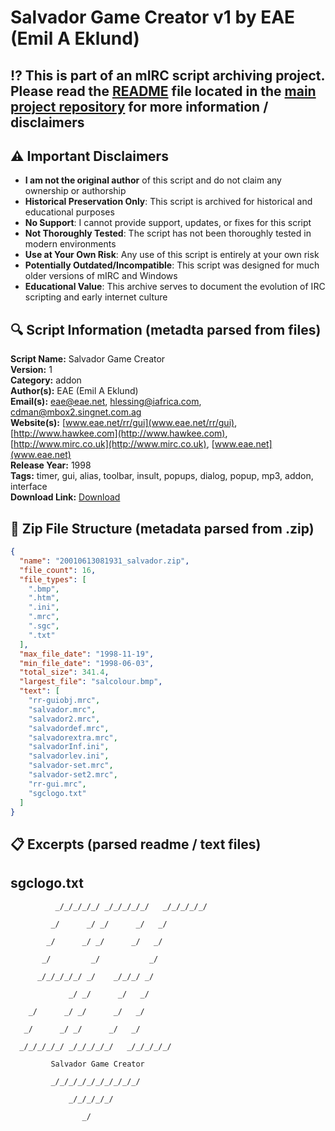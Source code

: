 # Salvador Game Creator v1 by EAE (Emil A Eklund)

## ⁉️ This is part of an mIRC script archiving project. Please read the [README](https://github.com/sorzkode/mirc_scripts_archive/blob/main/README.md) file located in the [main project repository](https://github.com/sorzkode/mirc_scripts_archive) for more information / disclaimers  

## ⚠️ Important Disclaimers

- **I am not the original author** of this script and do not claim any ownership or authorship
- **Historical Preservation Only**: This script is archived for historical and educational purposes
- **No Support**: I cannot provide support, updates, or fixes for this script
- **Not Thoroughly Tested**: The script has not been thoroughly tested in modern environments
- **Use at Your Own Risk**: Any use of this script is entirely at your own risk
- **Potentially Outdated/Incompatible**: This script was designed for much older versions of mIRC and Windows
- **Educational Value**: This archive serves to document the evolution of IRC scripting and early internet culture

## 🔍 Script Information (metadta parsed from files)

**Script Name:** Salvador Game Creator  
**Version:** 1  
**Category:** addon  
**Author(s):** EAE (Emil A Eklund)  
**Email(s):** <eae@eae.net>, <hlessing@iafrica.com>, <cdman@mbox2.singnet.com.ag>  
**Website(s):** [www.eae.net/rr/gui](www.eae.net/rr/gui), [http://www.hawkee.com](http://www.hawkee.com), [http://www.mirc.co.uk](http://www.mirc.co.uk), [www.eae.net](www.eae.net)  
**Release Year:** 1998  
**Tags:** timer, gui, alias, toolbar, insult, popups, dialog, popup, mp3, addon, interface  
**Download Link:** [Download](https://github.com/sorzkode/mirc_scripts_archive/raw/main/hawkee.com/20010613081931_salvador/20010613081931_salvador.zip)  

## 📂 Zip File Structure (metadata parsed from .zip)

```json
{
  "name": "20010613081931_salvador.zip",
  "file_count": 16,
  "file_types": [
    ".bmp",
    ".htm",
    ".ini",
    ".mrc",
    ".sgc",
    ".txt"
  ],
  "max_file_date": "1998-11-19",
  "min_file_date": "1998-06-03",
  "total_size": 341.4,
  "largest_file": "salcolour.bmp",
  "text": [
    "rr-guiobj.mrc",
    "salvador.mrc",
    "salvador2.mrc",
    "salvadordef.mrc",
    "salvadorextra.mrc",
    "salvadorInf.ini",
    "salvadorlev.ini",
    "salvador-set.mrc",
    "salvador-set2.mrc",
    "rr-gui.mrc",
    "sgclogo.txt"
  ]
}
```

## 📋 Excerpts (parsed readme / text files)

## sgclogo.txt

```text
          _/_/_/_/_/ _/_/_/_/_/   _/_/_/_/_/
         _/      _/ _/      _/   _/
        _/      _/ _/      _/   _/
       _/         _/           _/
      _/_/_/_/_/ _/    _/_/_/ _/
             _/ _/      _/   _/
    _/      _/ _/      _/   _/
   _/      _/ _/      _/   _/
  _/_/_/_/_/ _/_/_/_/_/   _/_/_/_/_/
         Salvador Game Creator
         _/_/_/_/_/_/_/_/_/_/
             _/_/_/_/_/
                _/
```
